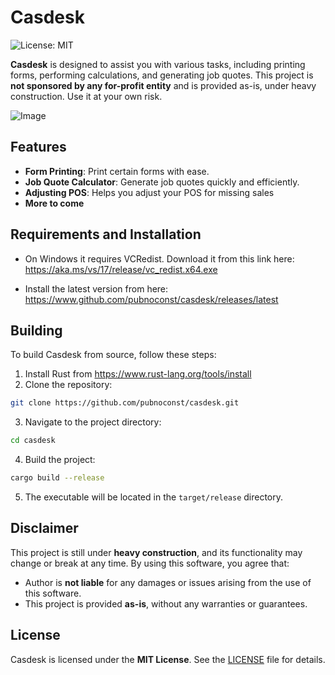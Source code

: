 # Casdesk

![License: MIT](https://img.shields.io/badge/License-MIT-blue.svg)

**Casdesk** is designed to assist you with various tasks, including printing forms, performing calculations, and generating job quotes. This project is **not sponsored by any for-profit entity** and is provided as-is, under heavy construction. Use it at your own risk.

![Image](https://i.imgur.com/R3SJVgB.png)


## Features

- **Form Printing**: Print certain forms with ease.
- **Job Quote Calculator**: Generate job quotes quickly and efficiently.
- **Adjusting POS**: Helps you adjust your POS for missing sales
- **More to come**


## Requirements and Installation

* On Windows it requires VCRedist. Download it from this link here: https://aka.ms/vs/17/release/vc_redist.x64.exe

* Install the latest version from here: https://www.github.com/pubnoconst/casdesk/releases/latest

## Building

To build Casdesk from source, follow these steps:

1. Install Rust from https://www.rust-lang.org/tools/install
2. Clone the repository:
```bash 
git clone https://github.com/pubnoconst/casdesk.git
```
3. Navigate to the project directory:

```bash
cd casdesk
```
4. Build the project:

```bash
cargo build --release
```
5. The executable will be located in the `target/release` directory.


## Disclaimer

This project is still under **heavy construction**, and its functionality may change or break at any time. By using this software, you agree that:

- Author is **not liable** for any damages or issues arising from the use of this software.
- This project is provided **as-is**, without any warranties or guarantees.


## License

Casdesk is licensed under the **MIT License**. See the [LICENSE](LICENSE) file for details.
